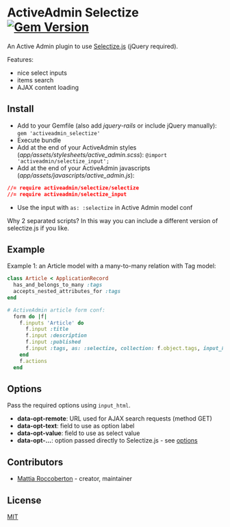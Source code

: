 # ActiveAdmin Selectize [![Gem Version](https://badge.fury.io/rb/activeadmin_selectize.svg)](https://badge.fury.io/rb/activeadmin_selectize)

An Active Admin plugin to use [Selectize.js](http://selectize.github.io/selectize.js) (jQuery required).

Features:
- nice select inputs
- items search
- AJAX content loading

## Install

- Add to your Gemfile (also add _jquery-rails_ or include jQuery manually):
`gem 'activeadmin_selectize'`
- Execute bundle
- Add at the end of your ActiveAdmin styles (_app/assets/stylesheets/active_admin.scss_):
`@import 'activeadmin/selectize_input';`
- Add at the end of your ActiveAdmin javascripts (_app/assets/javascripts/active_admin.js_):
```css
//= require activeadmin/selectize/selectize
//= require activeadmin/selectize_input
```
- Use the input with `as: :selectize` in Active Admin model conf

Why 2 separated scripts? In this way you can include a different version of selectize.js if you like.

## Example

Example 1: an Article model with a many-to-many relation with Tag model:

```ruby
class Article < ApplicationRecord
  has_and_belongs_to_many :tags
  accepts_nested_attributes_for :tags
end
```

```ruby
# ActiveAdmin article form conf:
  form do |f|
    f.inputs 'Article' do
      f.input :title
      f.input :description
      f.input :published
      f.input :tags, as: :selectize, collection: f.object.tags, input_html: { 'data-opt-remote': admin_tags_path( format: :json ), 'data-opt-text': 'name', 'data-opt-value': 'id', 'data-opt-highlight': 'true', placeholder: 'Search a tag...' }
    end
    f.actions
  end
```

## Options

Pass the required options using `input_html`.

- **data-opt-remote**: URL used for AJAX search requests (method GET)
- **data-opt-text**: field to use as option label
- **data-opt-value**: field to use as select value
- **data-opt-...**: option passed directly to Selectize.js - see [options](https://github.com/selectize/selectize.js/blob/master/docs/usage.md#configuration)

## Contributors

- [Mattia Roccoberton](http://blocknot.es) - creator, maintainer

## License

[MIT](LICENSE.txt)
